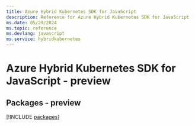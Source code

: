 ```yaml
---
title: Azure Hybrid Kubernetes SDK for JavaScript
description: Reference for Azure Hybrid Kubernetes SDK for JavaScript
ms.date: 05/29/2024
ms.topic: reference
ms.devlang: javascript
ms.service: hybridkubernetes
---
```

# Azure Hybrid Kubernetes SDK for JavaScript - preview
## Packages - preview
[!INCLUDE [packages](hybrid-kubernetes-index.md)]